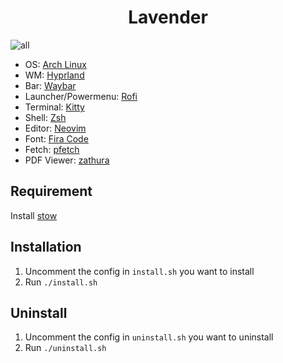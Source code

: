 <h1 align="center">Lavender</h1>

![all](https://user-images.githubusercontent.com/74842863/236991346-fc0d0b5e-12dd-4fb8-b319-5c2fb6a6d9f8.png)

- OS: [Arch Linux](https://archlinux.org/)
- WM: [Hyprland](https://hyprland.org/)
- Bar: [Waybar](https://github.com/Alexays/Waybar)
- Launcher/Powermenu: [Rofi](https://github.com/davatorium/rofi)
- Terminal: [Kitty](https://sw.kovidgoyal.net/kitty/)
- Shell: [Zsh](https://www.zsh.org/)
- Editor: [Neovim](https://neovim.io/)
- Font: [Fira Code](https://github.com/tonsky/FiraCode)
- Fetch: [pfetch](https://github.com/dylanaraps/pfetch)
- PDF Viewer: [zathura](https://github.com/pwmt/zathura)

## Requirement

Install [stow](https://github.com/aspiers/stow)

## Installation

1. Uncomment the config in `install.sh` you want to install
2. Run `./install.sh`

## Uninstall

1. Uncomment the config in `uninstall.sh` you want to uninstall
2. Run `./uninstall.sh`
